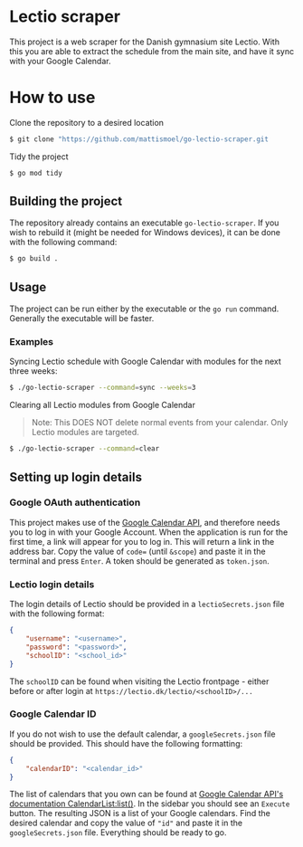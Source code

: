# Lectio scraper

This project is a web scraper for the Danish gymnasium site Lectio. With this you are able to extract the schedule from the main site, and have it sync with your Google Calendar.


# How to use

Clone the repository to a desired location

```bash
$ git clone "https://github.com/mattismoel/go-lectio-scraper.git
```

Tidy the project

```bash
$ go mod tidy
```

## Building the project

The repository already contains an executable `go-lectio-scraper`. If you wish to rebuild it (might be needed for Windows devices), it can be done with the following command:
```bash
$ go build .
```

## Usage

The project can be run either by the executable or the `go run` command. Generally the executable will be faster.

### Examples 

Syncing Lectio schedule with Google Calendar with modules for the next three weeks:

```bash
$ ./go-lectio-scraper --command=sync --weeks=3
```


Clearing all Lectio modules from Google Calendar
> Note: This DOES NOT delete normal events from your calendar. Only Lectio modules are targeted.

```bash
$ ./go-lectio-scraper --command=clear
```


## Setting up login details

### Google OAuth authentication

This project makes use of the [Google Calendar API](google.golang.org/api/calendar/v3), and therefore needs you to log in with your Google Account. When the application is run for the first time, a link will appear for you to log in. This will return a link in the address bar. Copy the value of `code=` (until `&scope`) and paste it in the terminal and press `Enter`. A token should be generated as `token.json`.


### Lectio login details

The login details of Lectio should be provided in a `lectioSecrets.json` file with the following format:

```json
{
    "username": "<username>",
    "password": "<password>",
    "schoolID": "<school_id>"
}
```

The `schoolID` can be found when visiting the Lectio frontpage - either before or after login at `https://lectio.dk/lectio/<schoolID>/...` 


### Google Calendar ID

If you do not wish to use the default calendar, a `googleSecrets.json` file should be provided. This should have the following formatting:

```json
{
    "calendarID": "<calendar_id>"
}
```

The list of calendars that you own can be found at [Google Calendar API's documentation CalendarList:list()](https://developers.google.com/calendar/api/v3/reference/calendarList/list). In the sidebar you should see an `Execute` button. The resulting JSON is a list of your Google calendars. Find the desired calendar and copy the value of `"id"` and paste it in the `googleSecrets.json` file. Everything should be ready to go.